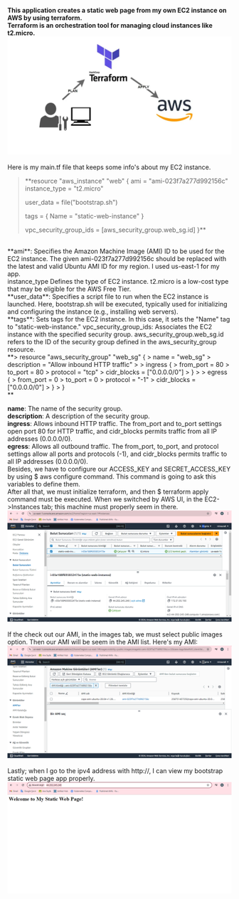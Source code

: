 **This application creates a static web page from my own EC2 instance on AWS by using terraform.<br>**
**Terraform is an orchestration tool for managing cloud instances like t2.micro.<br>**
![Web Page Screenshot](screenshots/aws.png)<br><br>
Here is my main.tf file that keeps some info's about my EC2 instance. <br>  
> **resource "aws_instance" "web" {
>   ami           = "ami-023f7a277d992156c" 
>   instance_type = "t2.micro"
> 
>   user_data = file("bootstrap.sh")
> 
>   tags = {
>     Name = "static-web-instance"
>   }
> 
>   vpc_security_group_ids = [aws_security_group.web_sg.id]
> }**
<br> 
**ami**: Specifies the Amazon Machine Image (AMI) ID to be used for the EC2 instance. The given ami-023f7a277d992156c should be replaced with the latest and valid Ubuntu AMI ID for my region. I used us-east-1 for my app.<br> 
instance_type Defines the type of EC2 instance. t2.micro is a low-cost type that may be eligible for the AWS Free Tier.<br> 
**user_data**: Specifies a script file to run when the EC2 instance is launched. Here, bootstrap.sh will be executed, typically used for initializing and configuring the instance (e.g., installing web servers).<br> 
**tags**: Sets tags for the EC2 instance. In this case, it sets the "Name" tag to "static-web-instance."
vpc_security_group_ids: Associates the EC2 instance with the specified security group. aws_security_group.web_sg.id refers to the ID of the security group defined in the aws_security_group resource.<br> 
**> resource "aws_security_group" "web_sg" {
>   name        = "web_sg"
>   description = "Allow inbound HTTP traffic"
> 
>   ingress {
>     from_port   = 80
>     to_port     = 80
>     protocol    = "tcp"
>     cidr_blocks = ["0.0.0.0/0"]
>   }
> 
>   egress {
>     from_port   = 0
>     to_port     = 0
>     protocol    = "-1"
>     cidr_blocks = ["0.0.0.0/0"]
>   }
> } <br>
**

**name**: The name of the security group.<br> 
**description**: A description of the security group.<br> 
**ingress**: Allows inbound HTTP traffic. The from_port and to_port settings open port 80 for HTTP traffic, and cidr_blocks permits traffic from all IP addresses (0.0.0.0/0).<br> 
**egress**: Allows all outbound traffic. The from_port, to_port, and protocol settings allow all ports and protocols (-1), and cidr_blocks permits traffic to all IP addresses (0.0.0.0/0).<br> 
Besides, we have to configure our ACCESS_KEY and SECRET_ACCESS_KEY by using $ aws configure command. This command is going to ask this variables to define them. <br>
After all that, we must initialize terraform, and then $ terraform apply command must be executed. 
When we switched by AWS UI, in the EC2->Instances tab; this machine must properly seem in there.<br>
![Web Page Screenshot](screenshots/EC2.png)<br><br>
If the check out our AMI, in the images tab, we must select public images option. Then our AMI will be seem in the AMI list. Here's my AMI:<br>
![Web Page Screenshot](screenshots/AMI.png)<br><br>
Lastly; when I go to the ipv4 address with http://, I can view my bootstrap static web page app properly.<br>
![Web Page Screenshot](screenshots/app.png)
